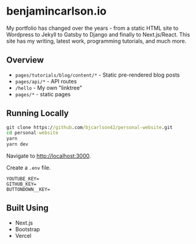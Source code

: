 # benjamincarlson.io

My portfolio has changed over the years - from a static HTML site to Wordpress to Jekyll to Gatsby to Django and finally to Next.js/React. This site has my writing, latest work, programming tutorials, and much more.

## Overview

- `pages/tutorials/blog/content/*` - Static pre-rendered blog posts
- `pages/api/*` - API routes
- `/hello` - My own "linktree"
- `pages/*` - static pages

## Running Locally

```cmd
git clone https://github.com/bjcarlson42/personal-website.git
cd personal-website
yarn
yarn dev
```

Navigate to [http://localhost:3000](http://localhost:3000).

Create a `.env` file.

```
YOUTUBE_KEY=
GITHUB_KEY=
BUTTONDOWN__KEY=
```

## Built Using 

- Next.js
- Bootstrap
- Vercel